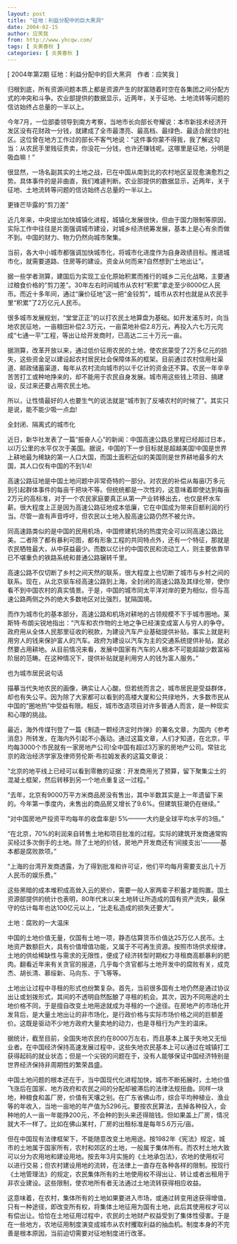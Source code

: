 ```yaml
---
layout: post
title: "征地：利益分配中的巨大黑洞"
date: 2004-02-15
author: 应笑我
from: http://www.yhcqw.com/
tags: [ 炎黄春秋 ]
categories: [ 炎黄春秋 ]
---
```



[ 2004年第2期 征地：利益分配中的巨大黑洞　作者：应笑我 ]


归根到底，所有资源问题本质上都是资源产生的财富随着时空在各集团之间分配方式的冲突和斗争。农业部提供的数据显示，近两年，关于征地、土地流转等问题的信访始终占总量的一半以上。


今年7月，一位部委领导到南方考察，当地市长向部长夸耀说：本市新技术经济开发区没有花财政一分钱，就建成了全市最漂亮、最高档、最绿色、最适合居住的社区。这位曾在地方工作过的部长不客气地说：“这件事你蒙不得我，我了解这勾当：从农民手里贱征贵卖，你没花一分钱，也许还赚钱呢。这哪里是征地，分明是吸血嘛！”


很显然，一场名副其实的土地之战，已在中国从南到北的农村地区呈现愈演愈烈之势。具体事件的是非曲直，我们难遽判断。农业部提供的数据显示，近两年，关于征地、土地流转等问题的信访始终占总量的一半以上。

更锋芒毕露的“剪刀差”


近几年来，中央提出加快城镇化进程，城镇化发展很快，但由于国力限制等原因，实际工作中往往是片面强调城市建设，对城乡经济统筹发展，基本上是心有余而做不到。中国的财力、物力仍然向城市聚集。

当前，各大中小城市都强调加快城市化，将城市化进度作为自身政绩目标。推进城市化，就需要道路、住房等的建设。资金从何而来?自然想到“土地出让”。


据一些学者测算，建国后为实现工业化原始积累而推行的城乡二元化战略，主要通过粮食价格的“剪刀差”。30年左右时间城市从农村“积累”拿走至少8000亿人民币。而近十多年间，通过“廉价征地”这一把“金铰剪”，城市从农村也就是从农民手里“积累”了2万亿元人民币。


很多城市发展规划，“堂堂正正”的以打农民土地算盘为基础。如开发浦东时，向当地农民征地，一亩粮田补偿2.3万元，一亩菜地补偿2.8万元，再投入六七万元完成“七通一平”工程，等出让给开发商时，已高达二三十万元一亩。


据测算，改革开放以来，通过低价征用农民的土地，使农民蒙受了2万多亿元的损失，这些资金足以建设起农村居民社会保障体系的框架。目前通过农村信用社渠道、邮政储蓄渠道，每年从农村流向城市的以千亿计的资金还不算。农民一年辛辛苦苦打工或种地挣来的，却不能用于农民自身发展。城市用这些钱上项目、搞建设，反过来还要占用农民土地。

所以，让性情最好的人也要生气的说法就是“城市到了反哺农村的时候了”。其实只是说，能不能少吸一点血!

全封闭、隔离式的城市化


近日，新华社发表了一篇“振奋人心”的新闻：中国高速公路总里程已经超过日本，以l万公里的水平仅次于美国。据说，中国的下一步目标就是超越美国!中国是世界上耕地最为稀缺的第一人口大国，而国土面积近似的美国则是世界耕地最多的大国，其人口仅有中国的不到1/4!


高速公路征地是中国土地问题中非常奇特的一部分。对农民的补偿从每亩l万多元到引起群体事件的每亩千把块不等。但统统都是一次性的，这意味着即使达到每亩2万元的高标准，对于一个农民家庭要真正从第一产业转移出去，也仅是杯水车薪。很大程度上正是因为高速公路征地成本低廉，它在中国成为带来巨额利润的行当。尽管一直有声音呼吁，但农民以土地入股高速公路仍然不被允许。


同高速路类似的是中国的民用机场，中国修建机场的热度完全可以同高速公路比美。二者除了都有暴利可图，都有形象工程的共同特点外，还有一个特征，那就是农民牺牲最大，从中获益最少。而数以亿计的中国农民和流动工人，则主要依靠早已不堪重负的铁路系统和普通公路辗转千里。


高速公路不仅切断了乡村之间天然的联系，很大程度上也切断了城市与乡村之间的联系。现在，从北京驱车经高速公路到上海，全封闭的高速公路及其绿化带，使你看不到中国农村的真实情景。于是，中国的城市同太平洋对岸的更为相似，但与高速公路两侧之外的绝大多数地区对比强烈，犹隔国境。


而作为城市化的基本部分，高速公路和机场对耕地的占领规模不下于城市圈地。莱斯特·布朗尖锐地指出：“汽车和农作物的土地之争已经演变成富人与穷人的争夺。政府用从全体人民那里征收的税款，为建设汽车产业基础提供补贴，事实上就是利用穷人的钱来保护富人的汽车。政府为建设以汽车为主的交通系统提供补贴，就必然要占用耕地。从目前情况来看，发展中国家有汽车的人根本不可能超越少数富裕阶层的范畴。在这种情况下，提供补贴就是利用穷人的钱为富人服务。”

也为城市居民说句话


描摹当代失地农民的画像，确实让人心酸。但若统而言之，城市居民是受益群体，却也有失公平。因为除了大家都可以看到的高楼大厦和公共绿地外，大多数市民从中国的“圈地热”中受益有限。相反，城市改造项目对许多普通人而言，是一种现实和心理的挑战。


最近，海外传煤刊登了一篇《制造一颗经济定时炸弹》的署名文章，为国内《参考消息》所转发，在海内外引起不小轰动。通过这篇文章，人们才知道，在北京，平均每3000个市民就有一家房地产公司!全中国有超过3万家的房地产公司。常驻北京的政治经济学家及律师劳伦斯·布拉姆发表的这篇文章说：

“北京的地平线上已经可以看到零散的证据：开发商用光了预算，留下聚集尘土的混凝土框架，然后转移到另一个地点重复这一过程。”

“去年，北京有9000万平方米商品房没有售出，其中半数其实是上一年遗留下来的。今年第一季度内，未售出的商品房又增长了9.6%。但建筑狂潮仍在继续。”

“对中国房地产投资平均每年的收盘率是l 5%———大约是全球平均水平的3倍。”


“在北京，70%的利润来自转售土地和项目批准的过程。实际的建筑开发商通常购买经过多次倒手的土地。除了土地的价钱，房地产开发商还有‘间接支出’———基本都是腐败款项。”

“上海的台湾开发商透露，为了得到批准和许可证，他们平均每月需要支出几十万人民币的娱乐费。”


这些黑暗的成本堆积成高耸入云的房价，需要一般人家两辈子积蓄才能购置。国土资源部提供的统计也表明，80年代末以来土地转让所造成的国有资产流失，最保守的估计每年也达100亿元以上，“比走私造成的损失还要大”。

土地：腐败的一大温床


中国的土地价值无量，仅国有土地一项，静态估算货币价值达25万亿人民币。土地资产数额巨大，具有价值增值功能，又属于不可再生资源。按照市场供求规律，土地的供给稀缺性与需求的无限性，便成了经济转型时期权力寻租商高额暴利的肥肉。翻看近年来有关贪官的报道，几乎每个贪官都与土地开发中的腐败有关，成克杰、胡长清、慕绥新、马向东、于飞等等。


土地出让过程中寻租的形式也纷繁复杂。首先，当前很多国有土地仍然是通过协议出让或划拨形式，其间的不透明自然酝酿了寻租的机会。其次，因为不同用途的土地价格不同，于是擅自改变土地用途就成为寻租的一个途径。在房地产的市场化开发背后，是大量土地出让的非市场化，是行政价格与实际市场价格之间的巨额差价。这既是驱动不少地方政府大量卖地的动力，也是寻租行为产生的温床。


据统计，截至目前，全国失地农民约在8000万左右，而且基本上属于失地又无恒业者。在中国经济保持高速发展过程中，这些失地农民基本上可以通过在城镇打工获得起码的就业状态；但是一个尖锐的问题在于，没有人能够保证中国经济特别是世界经济保持非周期性的繁荣昌盛。


中国土地问题的根本还在于，当中国现代化进程加快，城市不断拓展时，土地价值飞涨后在国家、地方政府和农民之间的分配却被滞后的法律法规扭曲。同样一块地，种粮食和盖厂房，价值有天壤之别。在广东省佛山市，综合平均种植业、渔业等的年收入，当地一亩地的年产值为5296元。要按农民算法，去掉各种投入，会种地的人一亩一年能挣200元，不会种的到头来还得赔钱。但如果盖上厂房，情况就大不一样了。比如在佛山某村，厂房的出租标准是每年5.6万元/亩。


但在中国现有法律框架下，不能随意改变土地用途。按1982年《宪法》规定，城市的土地属于国家所有，农村和郊区的土地，一般属于集体所有。而农村土地大致可以分为农用地和建设用地。按去年3月实施的《土地承包法》，农地的使用权可以进行交易；但农村建设用地的流转，在法律上一直存在各种各样的限制。按现行《土地管理法》的规定，农民集体所有的土地使用权不得出让、转让或者出租用于非农业建设。这些限制，使农地所有者无法通过土地流转获得相应收益。


这意味着，在农村，集体所有的土地如果要进入市场，或通过转变用途获得增值，只有一种途径，即改变所有权，将集体土地征用为国有土地，此后其使用权才可以有偿出让。恰恰在土地征用过程中，农民的土地财产权益受到了集体性侵害。于是在一些地方，农地征用制度演变成城市从农村攫取利益的抽血机。制度本身的不完善是根本原因，当前迫切需要对征地制度进行改革。


